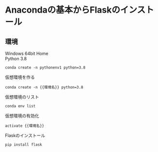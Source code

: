 # Anacondaの基本からFlaskのインストール

## 環境  
Windows 64bit Home  
Python 3.8


```
conda create -n pythonenv1 python=3.8
```

仮想環境を作る

```
conda create -n {{環境名}} python=3.8
```

仮想環境のリスト
```
conda env list
```

仮想環境の有効化
```
activate {{環境名}}
```

Flaskのインストール
```
pip install flask
```

